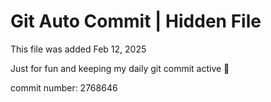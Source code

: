 # Git Auto Commit | Hidden File

This file was added Feb 12, 2025

Just for fun and keeping my daily git commit active 🤪

commit number: 2768646
